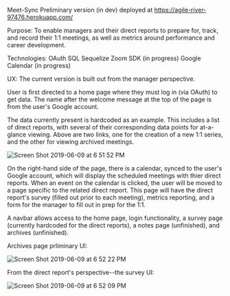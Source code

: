 Meet-Sync
Preliminary version (in dev) deployed at https://agile-river-97476.herokuapp.com/

Purpose:
To enable managers and their direct reports to prepare for, track, and record their 1:1 meetings, as well as metrics around performance and career development.

Technologies:
OAuth
SQL
Sequelize
Zoom SDK (in progress)
Google Calendar (in progress)

UX:
The current version is built out from the manager perspective. 

User is first directed to a home page where they must log in (via OAuth) to get data.  The name after the welcome message at the top of the page is from the user's Google account.  

The data currently present is hardcoded as an example.  This includes a list of direct reports, with several of their corresponding data points for at-a-glance viewing.  Above are two links, one for the creation of a new 1:1 series, and the other for viewing archived meetings.

![Screen Shot 2019-06-09 at 6 51 52 PM](https://user-images.githubusercontent.com/46614197/59167821-073d1480-8ae8-11e9-8807-96698e206465.png)

On the right-hand side of the page, there is a calendar, synced to the user's Google account, which will display the scheduled meetings with thier direct reports.  When an event on the calendar is clicked, the user will be moved to a page specific to the related direct report.  This page will have the direct report's survey (filled out prior to each meeting), metrics reporting, and a form for the manager to fill out in prep for the 1:1.

A navbar allows access to the home page, login functionality, a survey page (currently hardcoded for the direct reports), a notes page (unfinished), and archives (unfinished).

Archives page prliminary UI:

![Screen Shot 2019-06-09 at 6 52 22 PM](https://user-images.githubusercontent.com/46614197/59167826-0dcb8c00-8ae8-11e9-8f27-5d06e55e9cf4.png)

From the direct report's perspective--the survey UI:

![Screen Shot 2019-06-09 at 6 52 09 PM](https://user-images.githubusercontent.com/46614197/59167833-13c16d00-8ae8-11e9-8123-0fe852bc31e5.png)